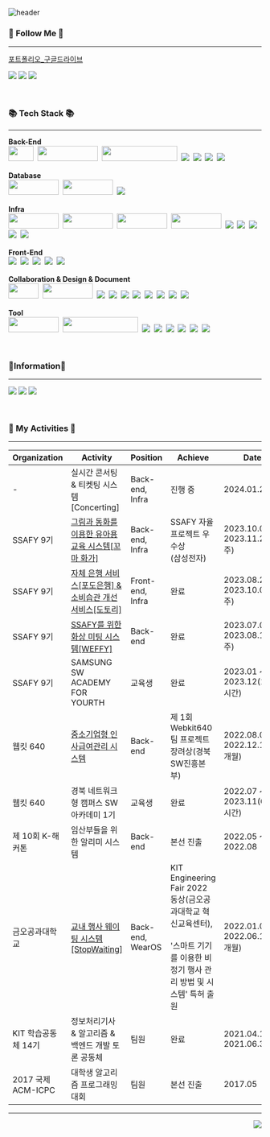 

![header](https://capsule-render.vercel.app/api?type=waving&color=timeGradient&text=%EC%97%B4%EC%A0%95%EC%A0%81%EC%9D%B8%20%EC%BB%A4%EB%AE%A4%EB%8B%88%EC%BC%80%EC%9D%B4%ED%84%B0%20%EB%B0%B1%EC%97%94%EB%93%9C%20%EA%B0%9C%EB%B0%9C%EC%9E%90%20%EB%B0%A9%EC%A7%84%EC%84%B1&animation=twinkling&fontSize=35&fontAlignY=40&fontAlign=50&height=250)
<h3 align="left">🌈 Follow Me 🌈</h3>

---

[포트폴리오_구글드라이브](https://drive.google.com/file/d/1V7lwvjcMtLzPF6OC3BgxA1lUIpVJXOs_/view?usp=sharing)

<a href="https://velog.io/@wlstjdwkd"><img src="https://img.shields.io/badge/Tech%20Blog-11B48A?style=square&logo=Vimeo&logoColor=white"/></a>
<a href="https://www.instagram.com/bvng._.mooomiin/"><img src="https://img.shields.io/badge/Instagram-E4405F?style=square&logo=Instagram&logoColor=white"/></a>
<a href="mailto:xkakrlfh@gmail.com"><img src="https://img.shields.io/badge/Gmail-d14836?style=square&logo=Gmail&logoColor=white"/></a></br>


<br>

<h3 align="left">📚 Tech Stack 📚</h3>

---

<p align="left">
  <strong>Back-End</strong><br>
  <img src="https://img.shields.io/badge/Java-007396?style=square&logo=Java&logoColor=white" width="50" height="30"/>&nbsp
  <img src="https://img.shields.io/badge/SpringBoot-6DB33F?style=square&logo=SpringBoot&logoColor=white" width="120" height="30"/>&nbsp 
<img src="https://img.shields.io/badge/Spring Data JPA-3FE87F?style=square&logo=Java&logoColor=white" width="150" height="30"/>&nbsp
<img src="https://img.shields.io/badge/Spring-6DB33F?style=square&logo=Spring&logoColor=white"/>&nbsp
  <img src="https://img.shields.io/badge/MyBatis-007396?style=square&logo=Java&logoColor=white"/>&nbsp 
       <img src="https://img.shields.io/badge/Python-3776AB?style=square&logo=Python&logoColor=white"/>&nbsp
 <img src="https://img.shields.io/badge/Flask-000000?style=square&logo=Flask&logoColor=white"/>&nbsp
<br><br>
  <strong>Database</strong><br>
  <img src="https://img.shields.io/badge/MySQL-4479A1?style=square&logo=MySQL&logoColor=white" width=100" height="30"/>&nbsp
  <img src="https://img.shields.io/badge/Redis-DC382D?style=square&logo=Redis&logoColor=white" width=100" height="30"/>&nbsp
      <img src="https://img.shields.io/badge/MariaDB-003545?style=square&logo=MariaDB&logoColor=white"/>&nbsp
<br><br>
  <strong>Infra</strong><br>
  <img src="https://img.shields.io/badge/AWS EC2-FF9900?style=square&logo=Amazon EC2&logoColor=white" width=100" height="30"/>&nbsp
  <img src="https://img.shields.io/badge/AWS RDS-527FFF?style=square&logo=Amazon RDS&logoColor=white" width=100" height="30"/>&nbsp
<img src="https://img.shields.io/badge/Docker-2496ED?style=square&logo=Docker&logoColor=white"  width=100" height="30"/>&nbsp 
      <img src="https://img.shields.io/badge/Jenkins-D24939?style=square&logo=Jenkins&logoColor=white"  width=100" height="30"/>&nbsp
<img src="https://img.shields.io/badge/AWS S3-569A31?style=square&logo=Amazon S3&logoColor=white"/>&nbsp
<img src="https://img.shields.io/badge/Nginx-009639?style=square&logo=NGINX&logoColor=white"/>&nbsp          
      <img src="https://img.shields.io/badge/Docker Compose-2496ED?style=square&logo=Docker Compose&logoColor=white"/>&nbsp
          <img src="https://img.shields.io/badge/letsencrypt-003A70?style=square&logo=letsencrypt&logoColor=white"/>&nbsp
          <img src="https://img.shields.io/badge/CloudFront-2496ED?style=square&logo=CloudFront&logoColor=white"/>&nbsp
<br><br>
  <strong>Front-End</strong><br>
  <img src="https://img.shields.io/badge/html5-E34F26?style=square&logo=html5&logoColor=white"/>&nbsp
  <img src="https://img.shields.io/badge/css3-1572B6?style=square&logo=css3&logoColor=white"/>&nbsp
      <img src="https://img.shields.io/badge/javascript-F7DF1E?style=square&logo=javascript&logoColor=white"/>&nbsp
      <img src="https://img.shields.io/badge/react-61DAFB?style=square&logo=react&logoColor=white"/>&nbsp
      <img src="https://img.shields.io/badge/react native-61DAFB?style=square&logo=react&logoColor=white"/>&nbsp
<br><br>
  <strong>Collaboration & Design & Document</strong><br>
  <img src="https://img.shields.io/badge/git-F05032?style=square&logo=git&logoColor=white" width=60" height="30"/>&nbsp
      <img src="https://img.shields.io/badge/github-181717?style=square&logo=github&logoColor=white" width=100" height="30"/>&nbsp 
<img src="https://img.shields.io/badge/gitlab-FC6D26?style=square&logo=gitlab&logoColor=white"/>&nbsp
      <img src="https://img.shields.io/badge/notion-000000?style=square&logo=notion&logoColor=white"/>&nbsp
      <img src="https://img.shields.io/badge/Google Drive-4285F4?style=square&logo=googledrive&logoColor=white"/>&nbsp
      <img src="https://img.shields.io/badge/Gerrit-EEEEEE?style=square&logo=gerrit&logoColor=white"/>&nbsp
      <img src="https://img.shields.io/badge/Figma-F24E1E?style=square&logo=figma&logoColor=white"/>&nbsp
      <img src="https://img.shields.io/badge/Jira-0052CC?style=square&logo=jirasoftware&logoColor=white"/>&nbsp
      <img src="https://img.shields.io/badge/Postman-FF6C37?style=square&logo=postman&logoColor=white"/>&nbsp
      <img src="https://img.shields.io/badge/Swagger-85EA2D?style=square&logo=swagger&logoColor=white"/>&nbsp
<br><br>
  <strong>Tool</strong><br>
  <img src="https://img.shields.io/badge/IntelliJ-000000?style=square&logo=intellijidea&logoColor=white" width=100" height="30"/>&nbsp
        <img src="https://img.shields.io/badge/MySQL Workbench-4479A1?style=square&logo=MySQL&logoColor=white" width=150" height="30"/>&nbsp 
<img src="https://img.shields.io/badge/Eclipse-000000?style=square&logo=eclipseide&logoColor=white"/>&nbsp
      <img src="https://img.shields.io/badge/Pycharm-000000?style=square&logo=pycharm&logoColor=white"/>&nbsp
      <img src="https://img.shields.io/badge/VS Code-007ACC?style=square&logo=visualstudiocode&logoColor=white"/>&nbsp
  <img src="https://img.shields.io/badge/HeidiSQL-6DB33F?style=square&logo=HeidiSQL&logoColor=white"/>&nbsp 
          <img src="https://img.shields.io/badge/putty-003A70?style=square&logo=putty&logoColor=white"/>&nbsp
  <img src="https://img.shields.io/badge/mobaxterm-000000?style=square&logo=mobaxterm&logoColor=white"/>&nbsp

</p>

<br>


<h3 align="left">🎈Information🎲</h3>

---
<p align="left">
    <img src="https://github-readme-stats.vercel.app/api/top-langs/?username=wlstjdwkd&layout=compact">
    <img src="http://mazassumnida.wtf/api/generate_badge?boj=wlstjdwkd">
    <img src="https://github-readme-stats.vercel.app/api?username=wlstjdwkd&show_icons=true&theme=radical">
</p>

<br>

<h3 align="left">📌 My Activities 📌</h3>

---

| Organization  | Activity                                                                           | Position         | Achieve                                                                             | Date                         |
|---------------|------------------------------------------------------------------------------------|------------------|-------------------------------------------------------------------------------------|------------------------------|
| -             | 실시간 콘서팅 & 티켓팅 시스템[Concerting]                                                      | Back-end, Infra  | 진행 중                                                                                | 2024.01.21 ~                 |
| SSAFY 9기      | [그림과 동화를 이용한 유아용 교육 시스템[꼬마 화가]](https://github.com/A-Little-Painter/LittlePainter) | Back-end, Infra  | SSAFY 자율 프로젝트 우수상<br/>(삼성전자)                                                             | 2023.10.09 ~ 2023.11.22(7주)  |
| SSAFY 9기      | [자체 은행 서비스[포도은행] & 소비습관 개선 서비스[도토리]](https://github.com/wlstjdwkd/PodoBank-Dotori) | Front-end, Infra | 완료                                                                                  | 2023.08.28 ~ 2023.10.06(7주)  |
| SSAFY 9기      | [SSAFY를 위한 화상 미팅 시스템[WEFFY]](https://github.com/wlstjdwkd/WEFFY)                   | Back-end         | 완료                                                                                  | 2023.07.04 ~ 2023.08.13(7주)  |
| SSAFY 9기      | SAMSUNG SW ACADEMY FOR YOURTH                                                      | 교육생              | 완료                                                                                  | 2023.01 ~ 2023.12(1600시간)    |
| 웹킷 640        | [중소기업형 인사급여관리 시스템](https://github.com/wlstjdwkd/Company-Management-System)         | Back-end         | 제 1회 Webkit640 팀 프로젝트 장려상(경북SW진흥본부)                                                 | 2022.08.09 ~ 2022.12.14(4개월) |
| 웹킷 640        | 경북 네트워크형 캠퍼스 SW 아카데미 1기                                                            | 교육생              | 완료                                                                                  | 2022.07 ~ 2023.11(640시간)     |
| 제 10회 K-해커톤   | 임산부들을 위한 알리미 시스템                                                                   | Back-end         | 본선 진출                                                                               | 2022.05 ~ 2022.08            |
| 금오공과대학교       | [교내 행사 웨이팅 시스템[StopWaiting]](https://github.com/wlstjdwkd/Stop_Waiting)                                                     | Back-end, WearOS | KIT Engineering Fair 2022 동상(금오공과대학교 혁신교육센터),<br/><br/>'스마트 기기를 이용한 비정기 행사 관리 방법 및 시스템' 특허 출원 | 2022.01.04 ~ 2022.06.14(6개월) |
| KIT 학습공동체 14기 | 정보처리기사 & 알고리즘 & 백엔드 개발 토론 공동체                                                      | 팀원               | 완료                                                                                  | 2021.04.11 ~ 2021.06.30      |
| 2017 국제 ACM-ICPC         | 대학생 알고리즘 프로그래밍 대회                                                                  | 팀원               | 본선 진출         | 2017.05         |



---

<div style="text-align: right">
    <a href="https://hits.seeyoufarm.com">
        <img src="https://hits.seeyoufarm.com/api/count/incr/badge.svg?url=https%3A%2F%2Fgithub.com%2Fwlstjdwkd&count_bg=%233D79C8&title_bg=%23555555&icon=github.svg&icon_color=%23E7E7E7&title=hits&edge_flat=false"/>
    </a>
</div>
